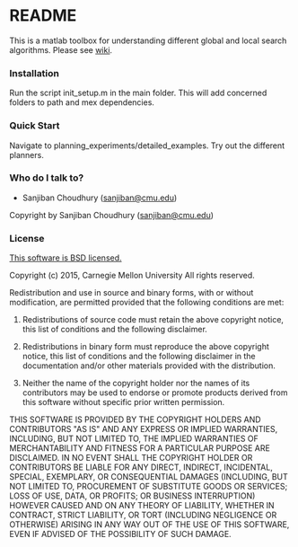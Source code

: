 # README #

This is a matlab toolbox for understanding different global and local search algorithms. Please see [wiki](https://bitbucket.org/castacks/matlab_planning_toolbox/wiki/Home).

### Installation ###
Run the script init_setup.m in the main folder. This will add concerned folders to path and mex dependencies.

### Quick Start ###
Navigate to planning_experiments/detailed_examples. Try out the different planners.

### Who do I talk to? ###

* Sanjiban Choudhury (sanjiban@cmu.edu)

Copyright by Sanjiban Choudhury (sanjiban@cmu.edu)

### License ###
[This software is BSD licensed.](http://opensource.org/licenses/BSD-3-Clause)
 
Copyright (c) 2015, Carnegie Mellon University
All rights reserved.

Redistribution and use in source and binary forms, with or without modification, are permitted provided that the following conditions are met:

1. Redistributions of source code must retain the above copyright notice, this list of conditions and the following disclaimer.

2. Redistributions in binary form must reproduce the above copyright notice, this list of conditions and the following disclaimer in the documentation and/or other materials provided with the distribution.

3. Neither the name of the copyright holder nor the names of its contributors may be used to endorse or promote products derived from this software without specific prior written permission.

THIS SOFTWARE IS PROVIDED BY THE COPYRIGHT HOLDERS AND CONTRIBUTORS "AS IS" AND ANY EXPRESS OR IMPLIED WARRANTIES, INCLUDING, BUT NOT LIMITED TO, THE IMPLIED WARRANTIES OF MERCHANTABILITY AND FITNESS FOR A PARTICULAR PURPOSE ARE DISCLAIMED. IN NO EVENT SHALL THE COPYRIGHT HOLDER OR CONTRIBUTORS BE LIABLE FOR ANY DIRECT, INDIRECT, INCIDENTAL, SPECIAL, EXEMPLARY, OR CONSEQUENTIAL DAMAGES (INCLUDING, BUT NOT LIMITED TO, PROCUREMENT OF SUBSTITUTE GOODS OR SERVICES; LOSS OF USE, DATA, OR PROFITS; OR BUSINESS INTERRUPTION) HOWEVER CAUSED AND ON ANY THEORY OF LIABILITY, WHETHER IN CONTRACT, STRICT LIABILITY, OR TORT (INCLUDING NEGLIGENCE OR OTHERWISE) ARISING IN ANY WAY OUT OF THE USE OF THIS SOFTWARE, EVEN IF ADVISED OF THE POSSIBILITY OF SUCH DAMAGE.